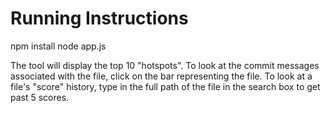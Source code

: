 # Running Instructions
npm install 
node app.js

The tool will display the top 10 "hotspots". To look at the commit messages associated with the file, click on the bar representing the file. 
To look at a file's "score" history, type in the full path of the file in the search box to get past 5 scores. 
